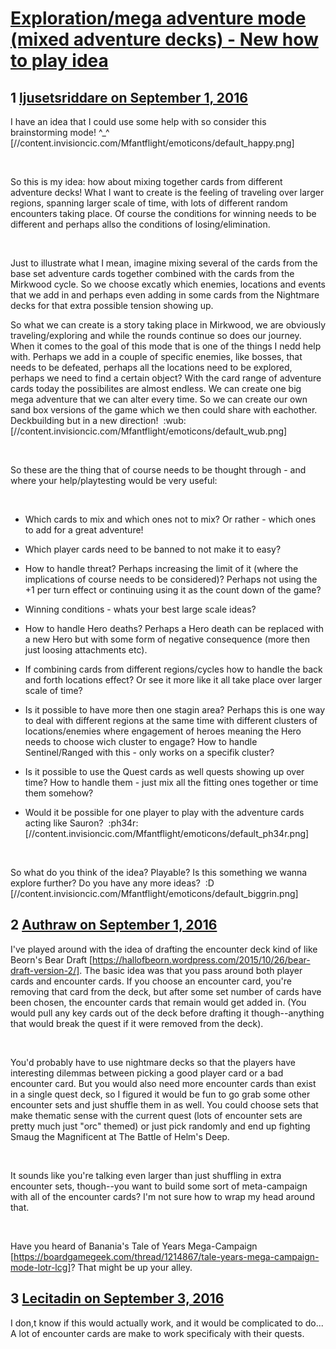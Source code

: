 # [Exploration/mega adventure mode (mixed adventure decks) - New how to play idea](https://community.fantasyflightgames.com/topic/229074-explorationmega-adventure-mode-mixed-adventure-decks-new-how-to-play-idea/)

## 1 [ljusetsriddare on September 1, 2016](https://community.fantasyflightgames.com/topic/229074-explorationmega-adventure-mode-mixed-adventure-decks-new-how-to-play-idea/?do=findComment&comment=2394582)

I have an idea that I could use some help with so consider this brainstorming mode! ^_^ [//content.invisioncic.com/Mfantflight/emoticons/default_happy.png]

 

So this is my idea: how about mixing together cards from different adventure decks! What I want to create is the feeling of traveling over larger regions, spanning larger scale of time, with lots of different random encounters taking place. Of course the conditions for winning needs to be different and perhaps allso the conditions of losing/elimination.

 

Just to illustrate what I mean, imagine mixing several of the cards from the base set adventure cards together combined with the cards from the Mirkwood cycle. So we choose excatly which enemies, locations and events that we add in and perhaps even adding in some cards from the Nightmare decks for that extra possible tension showing up.

So what we can create is a story taking place in Mirkwood, we are obviously traveling/exploring and while the rounds continue so does our journey. When it comes to the goal of this mode that is one of the things I nedd help with. Perhaps we add in a couple of specific enemies, like bosses, that needs to be defeated, perhaps all the locations need to be explored, perhaps we need to find a certain object? With the card range of adventure cards today the possibilites are almost endless. We can create one big mega adventure that we can alter every time. So we can create our own sand box versions of the game which we then could share with eachother. Deckbuilding but in a new direction!  :wub: [//content.invisioncic.com/Mfantflight/emoticons/default_wub.png]

 

So these are the thing that of course needs to be thought through - and where your help/playtesting would be very useful:

 

- Which cards to mix and which ones not to mix? Or rather - which ones to add for a great adventure!

- Which player cards need to be banned to not make it to easy?

- How to handle threat? Perhaps increasing the limit of it (where the implications of course needs to be considered)? Perhaps not using the +1 per turn effect or continuing using it as the count down of the game?

- Winning conditions - whats your best large scale ideas?

- How to handle Hero deaths? Perhaps a Hero death can be replaced with a new Hero but with some form of negative consequence (more then just loosing attachments etc).

- If combining cards from different regions/cycles how to handle the back and forth locations effect? Or see it more like it all take place over larger scale of time? 

- Is it possible to have more then one stagin area? Perhaps this is one way to deal with different regions at the same time with different clusters of locations/enemies where engagement of heroes meaning the Hero needs to choose wich cluster to engage? How to handle Sentinel/Ranged with this - only works on a specifik cluster?

- Is it possible to use the Quest cards as well quests showing up over time? How to handle them - just mix all the fitting ones together or time them somehow?

- Would it be possible for one player to play with the adventure cards acting like Sauron?  :ph34r: [//content.invisioncic.com/Mfantflight/emoticons/default_ph34r.png]

 

So what do you think of the idea? Playable? Is this something we wanna explore further? Do you have any more ideas?  :D [//content.invisioncic.com/Mfantflight/emoticons/default_biggrin.png]

## 2 [Authraw on September 1, 2016](https://community.fantasyflightgames.com/topic/229074-explorationmega-adventure-mode-mixed-adventure-decks-new-how-to-play-idea/?do=findComment&comment=2394962)

I've played around with the idea of drafting the encounter deck kind of like Beorn's Bear Draft [https://hallofbeorn.wordpress.com/2015/10/26/bear-draft-version-2/]. The basic idea was that you pass around both player cards and encounter cards. If you choose an encounter card, you're removing that card from the deck, but after some set number of cards have been chosen, the encounter cards that remain would get added in. (You would pull any key cards out of the deck before drafting it though--anything that would break the quest if it were removed from the deck).

 

You'd probably have to use nightmare decks so that the players have interesting dilemmas between picking a good player card or a bad encounter card. But you would also need more encounter cards than exist in a single quest deck, so I figured it would be fun to go grab some other encounter sets and just shuffle them in as well. You could choose sets that make thematic sense with the current quest (lots of encounter sets are pretty much just "orc" themed) or just pick randomly and end up fighting Smaug the Magnificent at The Battle of Helm's Deep.

 

It sounds like you're talking even larger than just shuffling in extra encounter sets, though--you want to build some sort of meta-campaign with all of the encounter cards? I'm not sure how to wrap my head around that.

 

Have you heard of Banania's Tale of Years Mega-Campaign [https://boardgamegeek.com/thread/1214867/tale-years-mega-campaign-mode-lotr-lcg]? That might be up your alley.

## 3 [Lecitadin on September 3, 2016](https://community.fantasyflightgames.com/topic/229074-explorationmega-adventure-mode-mixed-adventure-decks-new-how-to-play-idea/?do=findComment&comment=2398188)

I don,t know if this would actually work, and it would be complicated to do... A lot of encounter cards are make to work specificaly with their quests.

